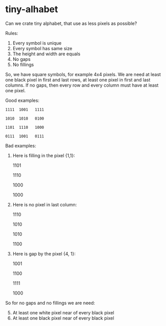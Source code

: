 # tiny-alhabet
Can we crate tiny alphabet, that use as less pixels as possible?

Rules:
 
  1. Every symbol is unique
  2. Every symbol has same size
  3. The height and width are equals
  3. No gaps
  4. No fillings

So, we have square symbols, for example 4x4 pixels.
We are need at least one black pixel in first and last rows, at least one pixel in first and last columns.
If no gaps, then every row and every column must have at least one pixel.

Good examples:
 
    1111  1001   1111
    
    1010  1010   0100
    
    1101  1110   1000
    
    0111  1001   0111
 
 Bad examples:
1.  Here is filling in the pixel {1,1}:
 
    1101
    
    1110
    
    1000
    
    1000
 
2. Here is no pixel in last column:
 
   1110
   
   1010
   
   1010
   
   1100


3. Here is gap by the pixel {4, 1}:
 
   1001
   
   1100
   
   1111
   
   1000


So for no gaps and no fillings we are need:
 
  5. At least one white pixel near of every black pixel
  6. At least one black pixel near of every black pixel

